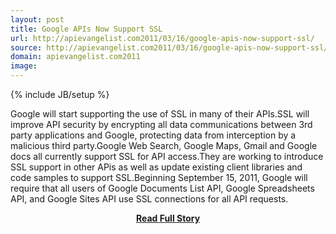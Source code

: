 ```yaml
---
layout: post
title: Google APIs Now Support SSL
url: http://apievangelist.com2011/03/16/google-apis-now-support-ssl/
source: http://apievangelist.com2011/03/16/google-apis-now-support-ssl/
domain: apievangelist.com2011
image: 
---
```

{% include JB/setup %}<p>Google will start supporting the use of SSL in many of their APIs.SSL will improve API security by encrypting all data communications between 3rd party applications and Google, protecting data from interception by a malicious third party.Google Web Search, Google Maps, Gmail and Google docs all currently support SSL for API access.They are working to introduce SSL support in other APis as well as update existing client libraries and code samples to support SSL.Beginning September 15, 2011, Google will require that all users of Google Documents List API, Google Spreadsheets API, and Google Sites API use SSL connections for all API requests.</p>
<center><p><a href="http://apievangelist.com2011/03/16/google-apis-now-support-ssl/" style='padding:25px; font-sze:18px; font-weight: bold;'>Read Full Story</a></p></center>
